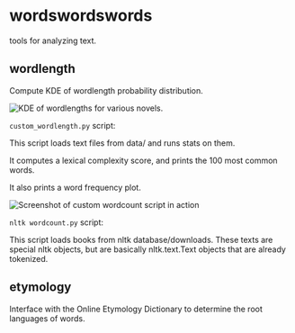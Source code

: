 wordswordswords
===============

tools for analyzing text.

## wordlength

Compute KDE of wordlength probability distribution.

![KDE of wordlengths for various novels.](https://raw.github.com/charlesreid1/wordswordswords/master/img/kde_wordlength.png)

```custom_wordlength.py``` script:

This script loads text files from data/ and runs stats on them.

It computes a lexical complexity score, and prints the 100 most common words.

It also prints a word frequency plot.

![Screenshot of custom wordcount script in action](https://raw.github.com/charlesreid1/wordswordswords/master/img/WCScreenshot.png)

```nltk wordcount.py``` script:

This script loads books from nltk database/downloads. These texts are special
nltk objects, but are basically nltk.text.Text objects that are already tokenized.

## etymology

Interface with the Online Etymology Dictionary to determine
the root languages of words.

